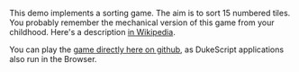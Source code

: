 This demo implements a sorting game. The aim is to sort 15 numbered tiles. 
You probably remember the mechanical version of this
game from your childhood. Here's a description [in Wikipedia](http://en.wikipedia.org/wiki/15_puzzle).

You can play the [game directly here on github](public_html/index.md), as DukeScript
applications also run in the Browser.
